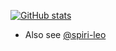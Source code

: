 [![GitHub stats](https://github-readme-stats.vercel.app/api?username=MonyaTechnik)](https://github.com/anuraghazra/github-readme-stats)
- Also see [@spiri-leo](https://github.com/spiri-leo)
